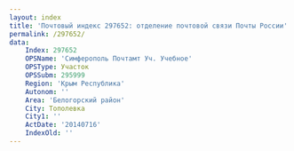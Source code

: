 ```yaml
---
layout: index
title: 'Почтовый индекс 297652: отделение почтовой связи Почты России'
permalink: /297652/
data:
    Index: 297652
    OPSName: 'Симферополь Почтамт Уч. Учебное'
    OPSType: Участок
    OPSSubm: 295999
    Region: 'Крым Республика'
    Autonom: ''
    Area: 'Белогорский район'
    City: Тополевка
    City1: ''
    ActDate: '20140716'
    IndexOld: ''
---
```

